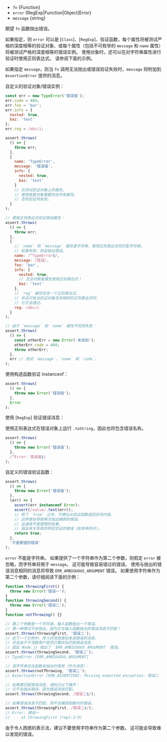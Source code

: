 <!-- YAML
added: v0.1.21
changes:
  - version: v10.2.0
    pr-url: https://github.com/nodejs/node/pull/20485
    description: The `error` parameter can be an object containing regular
                 expressions now.
  - version: v9.9.0
    pr-url: https://github.com/nodejs/node/pull/17584
    description: The `error` parameter can now be an object as well.
  - version: v4.2.0
    pr-url: https://github.com/nodejs/node/pull/3276
    description: The `error` parameter can now be an arrow function.
-->
* `fn` {Function}
* `error` {RegExp|Function|Object|Error}
* `message` {string}

期望 `fn` 函数抛出错误。

如果指定，则 `error` 可以是 [`Class`]、[`RegExp`]、验证函数，每个属性将被测试严格的深度相等的验证对象、或每个属性（包括不可枚举的 `message` 和 `name` 属性）将被测试严格的深度相等的错误实例。
使用对象时，还可以在对字符串属性进行验证时使用正则表达式。
请参阅下面的示例。

如果指定 `message`，则当 `fn` 调用无法抛出或错误验证失败时，`message` 将附加到 `AssertionError` 提供的消息。

自定义的验证对象/错误实例：

```js
const err = new TypeError('错误值');
err.code = 404;
err.foo = 'bar';
err.info = {
  nested: true,
  baz: 'text'
};
err.reg = /abc/i;

assert.throws(
  () => {
    throw err;
  },
  {
    name: 'TypeError',
    message: '错误值',
    info: {
      nested: true,
      baz: 'text'
    }
    // 仅测试验证对象上的属性。
    // 使用嵌套对象需要存在所有属性。
    // 否则验证将失败。
  }
);

// 使用正则表达式验证错误属性：
assert.throws(
  () => {
    throw err;
  },
  {
    // `name` 和 `message` 属性是字符串，使用正则表达式将匹配字符串。 
    // 如果失败，则会抛出错误。
    name: /^TypeError$/,
    message: /错误/,
    foo: 'bar',
    info: {
      nested: true,
      // 无法对嵌套属性使用正则表达式！
      baz: 'text'
    },
    // `reg` 属性包含一个正则表达式，
    // 并且只有当验证对象包含相同的正则表达式时，
    // 它才会通过。
    reg: /abc/i
  }
);

// 由于 `message` 和 `name` 属性不同而失败：
assert.throws(
  () => {
    const otherErr = new Error('未找到');
    otherErr.code = 404;
    throw otherErr;
  },
  err // 测试 `message`、`name` 和 `code`。
);
```

使用构造函数验证 instanceof：

```js
assert.throws(
  () => {
    throw new Error('错误值');
  },
  Error
);
```

使用 [`RegExp`] 验证错误消息：

使用正则表达式在错误对象上运行 `.toString`，因此也将包含错误名称。

```js
assert.throws(
  () => {
    throw new Error('错误值');
  },
  /^Error: 错误值$/
);
```

自定义的错误验证函数：

```js
assert.throws(
  () => {
    throw new Error('错误值');
  },
  (err) => {
    assert(err instanceof Error);
    assert(/value/.test(err));
    // 除了 `true` 之外，不建议从验证函数返回任何内容。 
    // 这样做会导致再次抛出捕获的错误。 
    // 这通常不是理想的结果。 
    // 抛出有关失败的特定验证的错误（如本例所示）。
    return true;
  },
  '不是期望的错误'
);
```

`error` 不能是字符串。
如果提供了一个字符串作为第二个参数，则假定 `error` 被忽略，而字符串将用于 `message`。
这可能导致容易错过的错误。
使用与抛出的错误消息相同的消息将导致 `ERR_AMBIGUOUS_ARGUMENT` 错误。
如果使用字符串作为第二个参数，请仔细阅读下面的示例：

<!-- eslint-disable no-restricted-syntax -->
```js
function throwingFirst() {
  throw new Error('错误一');
}
function throwingSecond() {
  throw new Error('错误二');
}
function notThrowing() {}

// 第二个参数是一个字符串，输入函数抛出一个错误。
// 第一种情况不会抛出，因为它与输入函数抛出的错误消息不匹配！
assert.throws(throwingFirst, '错误二');
// 在下一个示例中，传入的消息类似来自错误的消息，
// 并且由于不清楚用户是否打算实际匹配错误消息，
// 因此 Node.js 抛出了 `ERR_AMBIGUOUS_ARGUMENT` 错误。
assert.throws(throwingSecond, '错误二');
// TypeError [ERR_AMBIGUOUS_ARGUMENT]

// 该字符串仅在函数未抛出时使用（作为消息）：
assert.throws(notThrowing, '错误二');
// AssertionError [ERR_ASSERTION]: Missing expected exception: 错误二

// 如果要匹配错误消息，请执行以下操作：
// 它不会抛出错误，因为错误消息匹配。
assert.throws(throwingSecond, /错误二$/);

// 如果错误消息不匹配，则不会捕获函数内的错误。
assert.throws(throwingFirst, /错误二$/);
// Error: 错误一
//     at throwingFirst (repl:2:9)
```

由于令人困惑的表示法，建议不要使用字符串作为第二个参数。
这可能会导致难以发现的错误。


